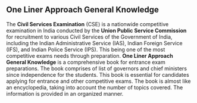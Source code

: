 <h2>One Liner Approach General Knowledge </h2>

<p>The <strong>Civil Services Examination</strong> (CSE) is a nationwide competitive examination in India conducted by the <strong>Union Public Service Commission</strong> for recruitment to various Civil Services of the Government of India, including the Indian Administrative Service (IAS), Indian Foreign Service (IFS), and Indian Police Service (IPS). This being one of the most competitive exams needs through preparation.&nbsp;<strong>One Liner Approach General Knowledge</strong> is a comprehensive book for entrance exam preparations. The book comprises of list of governors and chief ministers since independence for the students. This book is essential for candidates applying for entrance and other competitive exams. The book is almost like an encyclopedia, taking into account the number of topics covered. The information is provided in an organized manner.</p>

